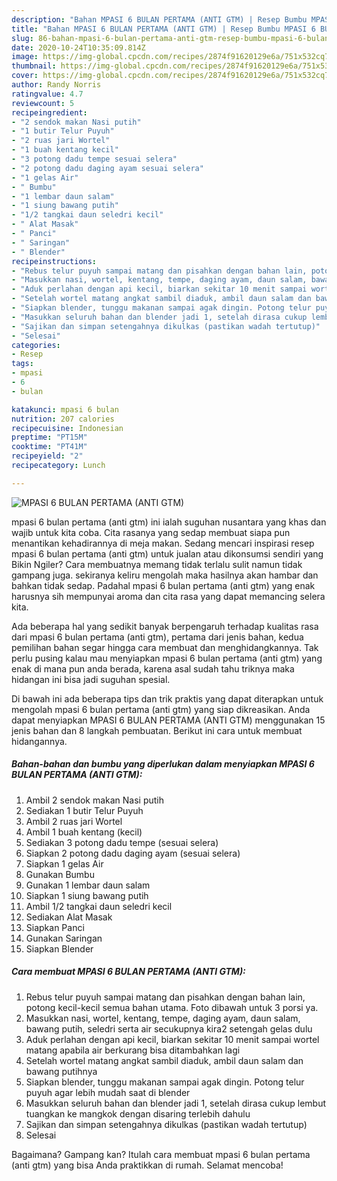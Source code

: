 ```yaml
---
description: "Bahan MPASI 6 BULAN PERTAMA (ANTI GTM) | Resep Bumbu MPASI 6 BULAN PERTAMA (ANTI GTM) Yang Bisa Manjain Lidah"
title: "Bahan MPASI 6 BULAN PERTAMA (ANTI GTM) | Resep Bumbu MPASI 6 BULAN PERTAMA (ANTI GTM) Yang Bisa Manjain Lidah"
slug: 86-bahan-mpasi-6-bulan-pertama-anti-gtm-resep-bumbu-mpasi-6-bulan-pertama-anti-gtm-yang-bisa-manjain-lidah
date: 2020-10-24T10:35:09.814Z
image: https://img-global.cpcdn.com/recipes/2874f91620129e6a/751x532cq70/mpasi-6-bulan-pertama-anti-gtm-foto-resep-utama.jpg
thumbnail: https://img-global.cpcdn.com/recipes/2874f91620129e6a/751x532cq70/mpasi-6-bulan-pertama-anti-gtm-foto-resep-utama.jpg
cover: https://img-global.cpcdn.com/recipes/2874f91620129e6a/751x532cq70/mpasi-6-bulan-pertama-anti-gtm-foto-resep-utama.jpg
author: Randy Norris
ratingvalue: 4.7
reviewcount: 5
recipeingredient:
- "2 sendok makan Nasi putih"
- "1 butir Telur Puyuh"
- "2 ruas jari Wortel"
- "1 buah kentang kecil"
- "3 potong dadu tempe sesuai selera"
- "2 potong dadu daging ayam sesuai selera"
- "1 gelas Air"
- " Bumbu"
- "1 lembar daun salam"
- "1 siung bawang putih"
- "1/2 tangkai daun seledri kecil"
- " Alat Masak"
- " Panci"
- " Saringan"
- " Blender"
recipeinstructions:
- "Rebus telur puyuh sampai matang dan pisahkan dengan bahan lain, potong kecil-kecil semua bahan utama. Foto dibawah untuk 3 porsi ya."
- "Masukkan nasi, wortel, kentang, tempe, daging ayam, daun salam, bawang putih, seledri serta air secukupnya kira2 setengah gelas dulu"
- "Aduk perlahan dengan api kecil, biarkan sekitar 10 menit sampai wortel matang apabila air berkurang bisa ditambahkan lagi"
- "Setelah wortel matang angkat sambil diaduk, ambil daun salam dan bawang putihnya"
- "Siapkan blender, tunggu makanan sampai agak dingin. Potong telur puyuh agar lebih mudah saat di blender"
- "Masukkan seluruh bahan dan blender jadi 1, setelah dirasa cukup lembut tuangkan ke mangkok dengan disaring terlebih dahulu"
- "Sajikan dan simpan setengahnya dikulkas (pastikan wadah tertutup)"
- "Selesai"
categories:
- Resep
tags:
- mpasi
- 6
- bulan

katakunci: mpasi 6 bulan 
nutrition: 207 calories
recipecuisine: Indonesian
preptime: "PT15M"
cooktime: "PT41M"
recipeyield: "2"
recipecategory: Lunch

---
```



![MPASI 6 BULAN PERTAMA (ANTI GTM)](https://img-global.cpcdn.com/recipes/2874f91620129e6a/751x532cq70/mpasi-6-bulan-pertama-anti-gtm-foto-resep-utama.jpg)


mpasi 6 bulan pertama (anti gtm) ini ialah suguhan nusantara yang khas dan wajib untuk kita coba. Cita rasanya yang sedap membuat siapa pun menantikan kehadirannya di meja makan.
Sedang mencari inspirasi resep mpasi 6 bulan pertama (anti gtm) untuk jualan atau dikonsumsi sendiri yang Bikin Ngiler? Cara membuatnya memang tidak terlalu sulit namun tidak gampang juga. sekiranya keliru mengolah maka hasilnya akan hambar dan bahkan tidak sedap. Padahal mpasi 6 bulan pertama (anti gtm) yang enak harusnya sih mempunyai aroma dan cita rasa yang dapat memancing selera kita.



Ada beberapa hal yang sedikit banyak berpengaruh terhadap kualitas rasa dari mpasi 6 bulan pertama (anti gtm), pertama dari jenis bahan, kedua pemilihan bahan segar hingga cara membuat dan menghidangkannya. Tak perlu pusing kalau mau menyiapkan mpasi 6 bulan pertama (anti gtm) yang enak di mana pun anda berada, karena asal sudah tahu triknya maka hidangan ini bisa jadi suguhan spesial.


Di bawah ini ada beberapa tips dan trik praktis yang dapat diterapkan untuk mengolah mpasi 6 bulan pertama (anti gtm) yang siap dikreasikan. Anda dapat menyiapkan MPASI 6 BULAN PERTAMA (ANTI GTM) menggunakan 15 jenis bahan dan 8 langkah pembuatan. Berikut ini cara untuk membuat hidangannya.

<!--inarticleads1-->

##### Bahan-bahan dan bumbu yang diperlukan dalam menyiapkan MPASI 6 BULAN PERTAMA (ANTI GTM):

1. Ambil 2 sendok makan Nasi putih
1. Sediakan 1 butir Telur Puyuh
1. Ambil 2 ruas jari Wortel
1. Ambil 1 buah kentang (kecil)
1. Sediakan 3 potong dadu tempe (sesuai selera)
1. Siapkan 2 potong dadu daging ayam (sesuai selera)
1. Siapkan 1 gelas Air
1. Gunakan  Bumbu
1. Gunakan 1 lembar daun salam
1. Siapkan 1 siung bawang putih
1. Ambil 1/2 tangkai daun seledri kecil
1. Sediakan  Alat Masak
1. Siapkan  Panci
1. Gunakan  Saringan
1. Siapkan  Blender




<!--inarticleads2-->

##### Cara membuat MPASI 6 BULAN PERTAMA (ANTI GTM):

1. Rebus telur puyuh sampai matang dan pisahkan dengan bahan lain, potong kecil-kecil semua bahan utama. Foto dibawah untuk 3 porsi ya.
1. Masukkan nasi, wortel, kentang, tempe, daging ayam, daun salam, bawang putih, seledri serta air secukupnya kira2 setengah gelas dulu
1. Aduk perlahan dengan api kecil, biarkan sekitar 10 menit sampai wortel matang apabila air berkurang bisa ditambahkan lagi
1. Setelah wortel matang angkat sambil diaduk, ambil daun salam dan bawang putihnya
1. Siapkan blender, tunggu makanan sampai agak dingin. Potong telur puyuh agar lebih mudah saat di blender
1. Masukkan seluruh bahan dan blender jadi 1, setelah dirasa cukup lembut tuangkan ke mangkok dengan disaring terlebih dahulu
1. Sajikan dan simpan setengahnya dikulkas (pastikan wadah tertutup)
1. Selesai




Bagaimana? Gampang kan? Itulah cara membuat mpasi 6 bulan pertama (anti gtm) yang bisa Anda praktikkan di rumah. Selamat mencoba!
